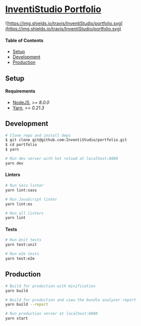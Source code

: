# [InventiStudio Portfolio](https://inventi.studio)

![https://img.shields.io/travis/InventiStudio/portfolio.svg](https://img.shields.io/travis/InventiStudio/portfolio.svg)

#### Table of Contents
- [Setup](#setup)
- [Development](#development)
- [Production](#production)

## Setup
#### Requirements
- [NodeJS](https://nodejs.org), *>= 8.0.0*
- [Yarn](https://yarnpkg.com/lang/en/), *>= 0.21.3*

## Development
```bash
# Clone repo and install deps
$ git clone git@github.com:InventiStudio/portfolio.git
$ cd portfolio
$ yarn
```

```bash
# Run dev server with hot reload at localhost:8080
yarn dev
```

#### Linters
```bash
# Run Sass linter
yarn lint:sass

# Run JavaScript linter
yarn lint:es

# Run all linters
yarn lint
```

#### Tests
```bash
# Run Unit tests
yarn test:unit

# Run e2e tests
yarn test:e2e
```

## Production
```bash
# Build for production with minification
yarn build

# Build for production and view the bundle analyzer report
yarn build --report

# Run production server at localhost:8080
yarn start
```

